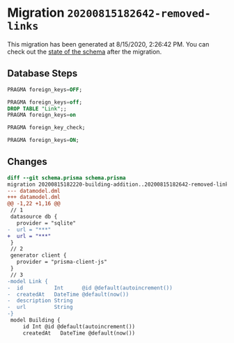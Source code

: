 # Migration `20200815182642-removed-links`

This migration has been generated at 8/15/2020, 2:26:42 PM.
You can check out the [state of the schema](./schema.prisma) after the migration.

## Database Steps

```sql
PRAGMA foreign_keys=OFF;

PRAGMA foreign_keys=off;
DROP TABLE "Link";;
PRAGMA foreign_keys=on

PRAGMA foreign_key_check;

PRAGMA foreign_keys=ON;
```

## Changes

```diff
diff --git schema.prisma schema.prisma
migration 20200815182220-building-addition..20200815182642-removed-links
--- datamodel.dml
+++ datamodel.dml
@@ -1,22 +1,16 @@
 // 1
 datasource db {
   provider = "sqlite" 
-  url = "***"
+  url = "***"
 }
 // 2
 generator client {
   provider = "prisma-client-js"
 }
 // 3
-model Link {
-  id          Int      @id @default(autoincrement())
-  createdAt   DateTime @default(now())
-  description String
-  url         String
-}
 model Building {
     id Int @id @default(autoincrement())
     createdAt   DateTime @default(now())
```


